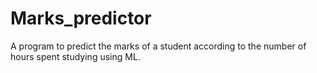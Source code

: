 # Marks_predictor
A program to predict the marks of a student according to the number of hours spent studying using ML.
